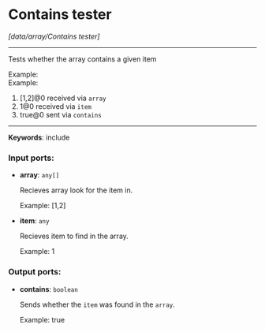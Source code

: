 # Contains tester

_[data/array/Contains tester]_

---

Tests whether the array contains a given item  
  
Example:  
Example:  
1. [1,2]@0 received via `array`   
2. 1@0 received via `item`   
3. true@0 sent via `contains`  

---

__Keywords__: include

### Input ports:

* __array__: ` any[] `

    Recieves array look for the item in.
    
    Example:
    [1,2]


* __item__: ` any `

    Recieves item to find in the array.
    
    Example:
     1

### Output ports:

* __contains__: ` boolean `

    Sends whether the `item` was found in the `array`.
    
    Example:
    true

